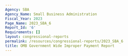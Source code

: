 ```yaml
---
Agency: SBA
Agency_Name: Small Business Administration
Fiscal_Year: 2023
Page_Name: 2023_SBA_6
Report_Id: '6'
Requirements: []
layout: congressional-reports
permalink: /resources/congressional-reports/2023_SBA_6
title: OMB Government Wide Improper Payment Report
---
```

